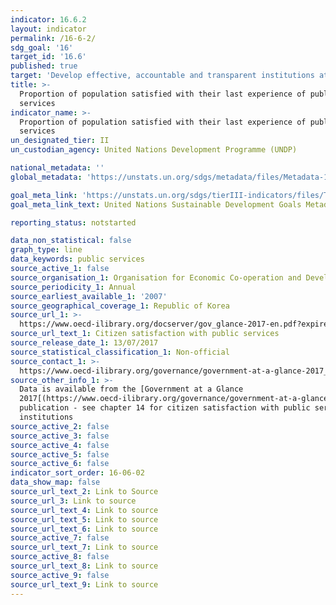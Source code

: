 ```yaml
---
indicator: 16.6.2
layout: indicator
permalink: /16-6-2/
sdg_goal: '16'
target_id: '16.6'
published: true
target: 'Develop effective, accountable and transparent institutions at all levels'
title: >-
  Proportion of population satisfied with their last experience of public
  services
indicator_name: >-
  Proportion of population satisfied with their last experience of public
  services
un_designated_tier: II
un_custodian_agency: United Nations Development Programme (UNDP)

national_metadata: ''
global_metadata: 'https://unstats.un.org/sdgs/metadata/files/Metadata-16-06-02.pdf'

goal_meta_link: 'https://unstats.un.org/sdgs/tierIII-indicators/files/Tier3-16-06-02.pdf'
goal_meta_link_text: United Nations Sustainable Development Goals Metadata (PDF 4.0 MB)

reporting_status: notstarted

data_non_statistical: false
graph_type: line
data_keywords: public services
source_active_1: false
source_organisation_1: Organisation for Economic Co-operation and Development
source_periodicity_1: Annual
source_earliest_available_1: '2007'
source_geographical_coverage_1: Republic of Korea
source_url_1: >-
  https://www.oecd-ilibrary.org/docserver/gov_glance-2017-en.pdf?expires=1552564537&id=id&accname=guest&checksum=8ED5C6C8BAB0689E351DB1E2AF482B75
source_url_text_1: Citizen satisfaction with public services
source_release_date_1: 13/07/2017
source_statistical_classification_1: Non-official
source_contact_1: >-
  https://www.oecd-ilibrary.org/governance/government-at-a-glance-2017_gov_glance-2017-en;jsessionid=4DIlNU0xM85fs_eRXrGKZlc1.ip-10-240-5-85
source_other_info_1: >-
  Data is available from the [Government at a Glance
  2017[(https://www.oecd-ilibrary.org/governance/government-at-a-glance-2017_gov_glance-2017-en)
  publication - see chapter 14 for citizen satisfaction with public services and
  institutions
source_active_2: false
source_active_3: false
source_active_4: false
source_active_5: false
source_active_6: false
indicator_sort_order: 16-06-02
data_show_map: false
source_url_text_2: Link to Source
source_url_3: Link to source
source_url_text_4: Link to source
source_url_text_5: Link to source
source_url_text_6: Link to source
source_active_7: false
source_url_text_7: Link to source
source_active_8: false
source_url_text_8: Link to source
source_active_9: false
source_url_text_9: Link to source
---
```

